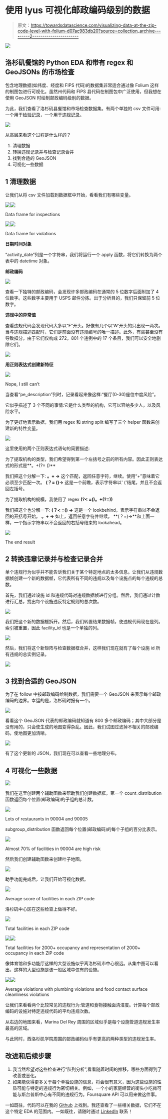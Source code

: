 # 使用 lyus 可视化邮政编码级别的数据

> 原文：<https://towardsdatascience.com/visualizing-data-at-the-zip-code-level-with-folium-d07ac983db20?source=collection_archive---------2----------------------->

![](img/11c1a42a475e74a2a9e964fabd14db9e.png)

## 洛杉矶餐馆的 Python EDA 和带有 regex 和 GeoJSONs 的市场检查

包含地理数据(如纬度、经度和 FIPS 代码)的数据集非常适合通过像 Folium 这样的制图包进行可视化。虽然州代码和 FIPS 县代码在制图包中广泛使用，但我想在使用 GeoJSON 时绘制邮政编码级别的数据。

为此，我们查看了洛杉矶县餐馆和市场检查数据集。有两个单独的 csv 文件可用:一个用于[检验记录](https://data.lacounty.gov/Health/LOS-ANGELES-COUNTY-RESTAURANT-AND-MARKET-INSPECTIO/6ni6-h5kp)，一个用于[违规记录](https://data.lacounty.gov/Health/LOS-ANGELES-COUNTY-RESTAURANT-AND-MARKET-VIOLATION/8jyd-4pv9)。

![](img/3e37f881360878a55cb9fc8377b0360c.png)

从高层来看这个过程是什么样的？

1.  清理数据
2.  转换违规记录并与检查记录合并
3.  找到合适的 GeoJSON
4.  可视化一些数据

## 1 清理数据

让我们从将 csv 文件加载到数据框中开始，看看我们有哪些变量。

![](img/bdfe9d5b1960d85a414e8fd667335247.png)![](img/050161ed8fc12ef40b8dbf3e2d25422e.png)

Data frame for inspections

![](img/37ef7bedf0bde3196398fba7310e33a4.png)![](img/77f05ede010e36c25817a4b6c5f4b036.png)

Data frame for violations

**日期时间对象**

“activity_date”列是一个字符串，我们将运行一个 apply 函数，将它们转换为两个表中的 datetime 对象。

**邮政编码**

![](img/9c4991ec88f0172f763d2ba7791e2307.png)

查看一下独特的邮政编码，会发现许多邮政编码在通常的 5 位数字后面附加了 4 位数字。这些数字主要用于 USPS 邮件分拣。出于分析目的，我们只保留前 5 位数字。

**违规中的异常值**

查看违规代码会发现代码大多以“F”开头。好像有几个以‘W’开头的只出现一两次。当与违规描述匹配时，它们是前面没有违规编号的唯一描述。此外，有些甚至没有导致扣分。由于它们仅构成 272，801 个违例中的 17 个条目，我们可以安全地删除它们。

![](img/d37383be219f20ac5d6af494133dca1b.png)

**用正则表达式创建新特征**

![](img/702710ea54773165cb7daf7d894391d4.png)

Nope, I still can’t

当查看“pe_description”列时，记录看起来像这样:“餐厅(0-30)座位中度风险”。

它似乎描述了 3 个不同的事情:它是什么类型的机构，它可以容纳多少人，以及风险水平。

为了更好地表示数据，我们用 regex 和 string split 编写了三个 helper 函数来创建新的特性变量。

![](img/dcce714cf4c359f9ca1a2e394e3d91e5.png)

这里使用的两个正则表达式语句的简要描述:

为了提取机构的类型，我们希望得到第一个左括号之前的所有内容。因此正则表达式的形式是**。+(?= ()**

我们把这个分解一下:
**。+ →** 这个匹配，返回任意字符，继续。使用“+”意味着它必须至少匹配一次。
**(？= ()→** 这是一个前瞻，表示字符串以' ('结尾，并且不会返回左括号。

为了提取机构的规模，我使用了 regex **(?< =()。+(?=))**

我们把这个也分解一下:
**(？< =() →** 这是一个 lookbehind，表示字符串以不会返回的开括号开始。
**。+ →** 如上，返回任意字符并继续。
**(？=)→**和上面一样，一个指示字符串以不会返回的右括号结束的 lookahead。

![](img/a88f7e11818ee9dcf95829dd05ace275.png)

The end result

## 2 转换违章记录并与检查记录合并

单个违规行为似乎并不能告诉我们关于某个特定地点的太多信息。让我们从违规数据帧创建一个新的数据帧，它代表所有不同的违规以及每个设施点的每个违规的总数。

首先，我们通过设施 id 和违规代码对违规数据帧进行分组。然后，我们通过计数进行汇总，找出每个设施违反特定规则的总次数。

![](img/2fbd9720025e7926ae08f4f0a1e0c264.png)

我们把这个新的数据框拆开。然后，我们转置结果数据帧，使违规代码现在是列。索引被重置，因此 facility_id 也是一个单独的列。

![](img/30076c34c86b066d34c3aa5c7866028c.png)

然后，我们将这个新矩阵与检查数据框合并，这样我们现在就有了每个设施 id 所有违规的总实例记录。

![](img/4b6a883ad1b11c6ebbf30e6374369b2a.png)

## 3 找到合适的 GeoJSON

为了在 follow 中按邮政编码绘制数据，我们需要一个 GeoJSON 来表示每个邮政编码的边界。幸运的是，洛杉矶时报有一个。

![](img/8810f954cbd461df28f7470dca3d04ef.png)

看看这个 GeoJSON 代表的邮政编码就知道有 800 多个邮政编码；其中大部分是没有用的，只会使生成的地图变得杂乱。因此，我们试图过滤掉不相关的邮政编码，使地图更加清晰。

![](img/c2aac68f802d778eba2a4f80e8f6d3cd.png)

有了这个更新的 JSON，我们现在可以查看一些地理分布。

## 4 可视化一些数据

![](img/965197c821b1896279ce5e2ba0daf5f6.png)

我们在这里创建两个辅助函数来帮助我们创建数据框。第一个 count_distribution 函数返回每个位置(邮政编码)的子组的总计数。

![](img/cd1115cac506ed8120ceb5f7fa49a34c.png)

Lots of restaurants in 90004 and 90005

subgroup_distribution 函数返回每个位置(邮政编码)的每个子组的百分比表示。

![](img/bc7f76ae12aaca7b17f2c7df61bdc05e.png)

Almost 70% of facilities in 90004 are high risk

然后我们创建辅助函数来创建叶子地图。

![](img/fc29674a856af98b17084dde8201b417.png)

助手功能完成后，让我们开始可视化数据。

![](img/b067e23b61b0f6a5418deb39bd2fb58f.png)

Average score of facilities in each ZIP code

洛杉矶中心区在这些检查上做得不好。

![](img/c9495b74e503457de9b0f56b8768a1fb.png)

Total facilities in each ZIP code

![](img/7d590494822f4e61f93238afde1fa5c4.png)![](img/eeb3db8772666db10b7dddff4ccec789.png)

Total facilities for 2000+ occupancy and representation of 2000+ occupancy in each ZIP code

像体育馆和多功能厅这样的大型设施似乎离洛杉矶市中心很远。从集中图可以看出，这样的大型设施是该一般区域中仅有的设施。

![](img/9020ef1db135182c5d36e029b0dc622e.png)![](img/2012b5aa76ec64972a876bb0910654cd.png)

Average violations with plumbing violations and food contact surface cleanliness violations

让我们来看看两个比较常见的违规行为:管道和食物接触面清洁度。计算每个邮政编码的设施对特定违规代码的平均违规次数。

从右边的地图来看，Marina Del Rey 周围的区域似乎是每个设施管道违规发生率最高的区域。

与此同时，西洛杉矶学院周围的邮政编码似乎有更高的两种类型的违规发生率。

## **改进和后续步骤**

1.  我当然希望对这些检查进行“队列分析”,看看随着时间的推移，哪些方面得到了改善或恶化。
2.  如果能获得更多关于每个单独设施的信息，将会很有意义，因为这些设施的性质可能与特定的违规行为密切相关。例如，一个小的家庭经营的街头小吃摊可能与斯台普斯中心有不同的违规行为。Foursquare API 可以用来做这件事。

一如既往，代码可以在我的 [Github](https://github.com/finnqiao/la_restaurant_inspection) 上找到。我还查看了一些相关数据，它们不在这个特定 EDA 的范围内。一如既往，请随时通过 [LinkedIn](https://www.linkedin.com/in/finn-qiao-6186a8103/) 联系！